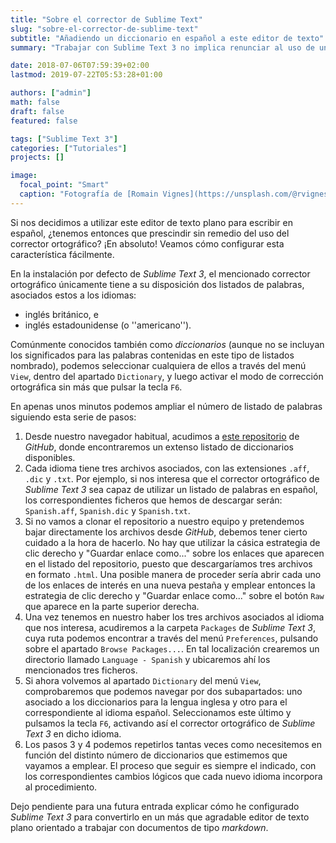 ```yaml
---
title: "Sobre el corrector de Sublime Text"
slug: "sobre-el-corrector-de-sublime-text"
subtitle: "Añadiendo un diccionario en español a este editor de texto"
summary: "Trabajar con Sublime Text 3 no implica renunciar al uso de un buen corrector ortográfico."

date: 2018-07-06T07:59:39+02:00
lastmod: 2019-07-22T05:53:28+01:00

authors: ["admin"]
math: false
draft: false
featured: false

tags: ["Sublime Text 3"]
categories: ["Tutoriales"]
projects: []

image:
  focal_point: "Smart"
  caption: "Fotografía de [Romain Vignes](https://unsplash.com/@rvignes), disponible en [Unsplash](https://unsplash.com/photos/ywqa9IZB-dU)."
---
```


Si nos decidimos a utilizar este editor de texto plano para escribir en español, ¿tenemos entonces que prescindir sin remedio del uso del corrector ortográfico? ¡En absoluto! Veamos cómo configurar esta característica fácilmente.

En la instalación por defecto de *Sublime Text 3*, el mencionado corrector ortográfico únicamente tiene a su disposición dos listados de palabras, asociados estos a los idiomas:

- inglés británico, e
- inglés estadounidense (o ''americano'').

Comúnmente conocidos también como *diccionarios* (aunque no se incluyan los significados para las palabras contenidas en este tipo de listados nombrado), podemos seleccionar cualquiera de ellos a través del menú `View`, dentro del apartado `Dictionary`, y luego activar el modo de corrección ortográfica sin más que pulsar la tecla `F6`.

En apenas unos minutos podemos ampliar el número de listado de palabras siguiendo esta serie de pasos:

1. Desde nuestro navegador habitual, acudimos a [este repositorio](https://github.com/titoBouzout/Dictionaries) de *GitHub*, donde encontraremos un extenso listado de diccionarios disponibles.
2. Cada idioma tiene tres archivos asociados, con las extensiones `.aff`, `.dic` y `.txt`. Por ejemplo, si nos interesa que el corrector ortográfico de *Sublime Text 3* sea capaz de utilizar un listado de palabras en español, los correspondientes ficheros que hemos de descargar serán: `Spanish.aff`, `Spanish.dic` y `Spanish.txt`.
3. Si no vamos a clonar el repositorio a nuestro equipo y pretendemos bajar directamente los archivos desde *GitHub*, debemos tener cierto cuidado a la hora de hacerlo. No hay que utilizar la cásica estrategia de clic derecho y "Guardar enlace como..." sobre los enlaces que aparecen en el listado del repositorio, puesto que descargaríamos tres archivos en formato `.html`. Una posible manera de proceder sería abrir cada uno de los enlaces de interés en una nueva pestaña y emplear entonces la estrategia de clic derecho y "Guardar enlace como..." sobre el botón `Raw` que aparece en la parte superior derecha.
4. Una vez tenemos en nuestro haber los tres archivos asociados al idioma que nos interesa, acudiremos a la carpeta `Packages` de *Sublime Text 3*, cuya ruta podemos encontrar a través del menú `Preferences`, pulsando sobre el apartado `Browse Packages...`. En tal localización crearemos un directorio llamado `Language - Spanish` y ubicaremos ahí los mencionados tres ficheros.
5. Si ahora volvemos al apartado `Dictionary` del menú `View`, comprobaremos que podemos navegar por dos subapartados: uno asociado a los diccionarios para la lengua inglesa y otro para el correspondiente al idioma español. Seleccionamos este último y pulsamos la tecla `F6`, activando así el corrector ortográfico de *Sublime Text 3* en dicho idioma.
6. Los pasos 3 y 4 podemos repetirlos tantas veces como necesitemos en función del distinto número de diccionarios que estimemos que vayamos a emplear. El proceso que seguir es siempre el indicado, con los correspondientes cambios lógicos que cada nuevo idioma incorpora al procedimiento.

Dejo pendiente para una futura entrada explicar cómo he configurado *Sublime Text 3* para convertirlo en un más que agradable editor de texto plano orientado a trabajar con documentos de tipo *markdown*.

